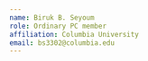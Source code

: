 ```yaml
---
name: Biruk B. Seyoum 
role: Ordinary PC member 
affiliation: Columbia University 
email: bs3302@columbia.edu 
---
```

